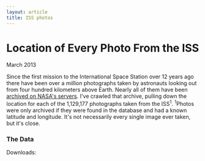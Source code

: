 ```yaml
---
layout: article
title: ISS photos
---
```


# Location of Every Photo From the ISS

<span class="pubdate">March 2013</span>

 Since the first mission to the International Space Station over 12 years ago
there have been over a _million_ photographs taken by astronauts looking out
from four hundred kilometers above Earth. Nearly all of them have been
[archived on NASA's servers]("http://eol.jsc.nasa.gov/). I've crawled that
archive, pulling down the location for each of the 1,129,177 photographs taken
from the ISS<sup>1</sup>. <span class="footnote"><sup>1</sup>Photos were only
archived if they were found in the database and had a known latitude and
longitude. It's not necessarily every single image ever taken, but it's close.</span>

### The Data

Downloads:
